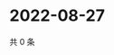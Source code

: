 # 2022-08-27

共 0 条

<!-- BEGIN WEIBO -->
<!-- 最后更新时间 Sat Aug 27 2022 09:48:56 GMT+0800 (China Standard Time) -->

<!-- END WEIBO -->
